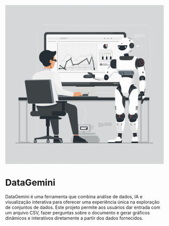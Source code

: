 ![Mind Journey](https://github.com/alielsonfp/DataGemini/blob/main/assets/Capa.png)


# DataGemini
DataGemini é uma ferramenta que combina análise de dados, IA e visualização interativa para oferecer uma experiência única na exploração de conjuntos de dados. Este projeto permite aos usuários dar entrada com um arquivo CSV, fazer perguntas sobre o documento e gerar gráficos dinâmicos e interativos diretamente a partir dos dados fornecidos.

